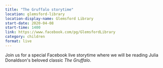```yaml
---
title: "The Gruffalo storytime"
location: glemsford-library
location-display-name: Glemsford Library
start-date: 2020-04-08
start-time: 1400
link: https://www.facebook.com/pg/GlemsfordLibrary
category: children
format: live
---
```


Join us for a special Facebook live storytime where we will be reading Julia Donaldson's beloved classic <cite>The Gruffalo</cite>.
